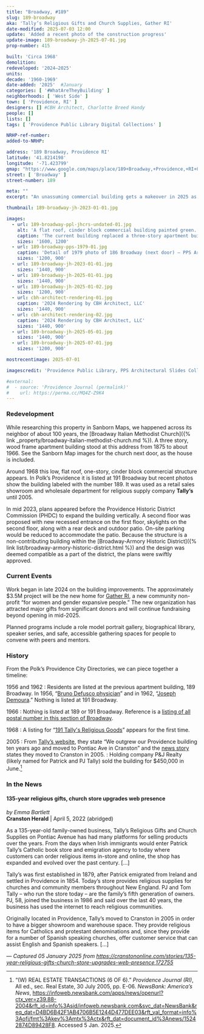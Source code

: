 ```yaml
---
title: "Broadway, #189"
slug: 189-broadway
aka: 'Tally’s Religious Gifts and Church Supplies, Gather RI'
date-modified: 2025-07-03 12:00
update: 'Added a recent photo of the construction progress'
update-image: 189-broadway-jh-2025-07-01.jpg
prop-number: 415

built: 'Circa 1968'
demolition:
redeveloped: '2024–2025'
units:
decade: '1960-1969'
date-added: '2025'  #January
categories: [ '#WhatAreTheyBuilding' ]
neighborhoods: [ 'West Side' ]
town: [ 'Providence, RI' ]
designers: [] #CBH Architect, Charlotte Breed Handy
people: []
lists: []
tags: [ 'Providence Public Library Digital Collections' ]

NRHP-ref-number:
added-to-NRHP:

address: '189 Broadway, Providence RI'
latitude: '41.8214198'
longitude: '-71.423799'
gmap: "https://www.google.com/maps/place/189+Broadway,+Providence,+RI+02903/@41.8214198,-71.423799,632m/data=!3m1!1e3!4m6!3m5!1s0x89e4457355039349:0x4895fc274ed966e2!8m2!3d41.821464!4d-71.423833!16s%2Fg%2F11c28_8ltj?entry=ttu&g_ep=EgoyMDI0MTIxMS4wIKXMDSoASAFQAw%3D%3D"
street: [ 'Broadway' ]
street-number: 189

meta: ""
excerpt: "An unassuming commercial building gets a makeover in 2025 as a community gathering space and offices for a new non-profit"

thumbnail: 189-broadway-jh-2023-01-01.jpg

images:
  - url: 189-broadway-ppl-jhcrs-undated-01.jpg
    alt: 'A flat roof, cinder block commercial building painted green. The building is set back from the street with parking in front, unlike the heighboring houses which come right up to the sidewalk. Renovations will add a second floor, roof deck, solar panels, and outdoor patio.'
    caption: 'The current building replaced a three-story apartment building constructed before 1875, seen right. The main building to the left and center of this photo was the neighboring Broadway Italian Methodist Church. Undated — Providence Public Library, John Hutchins Cady Research Scrapbook'
    sizes: '1600, 1200'
  - url: 189-broadway-pps-1979-01.jpg
    caption: 'Detail of 1979 photo of 186 Broadway (next door) — PPS Architectural Slides Collection'
    sizes: '1200, 900'
  - url: 189-broadway-jh-2023-01-01.jpg
    sizes: '1440, 900'
  - url: 189-broadway-jh-2025-01-01.jpg
    sizes: '1440, 900'
  - url: 189-broadway-jh-2025-01-02.jpg
    sizes: '1200, 900'
  - url: cbh-architect-rendering-01.jpg
    caption: '2024 Rendering by CBH Architect, LLC'
    sizes: '1440, 900'
  - url: cbh-architect-rendering-02.jpg
    caption: '2024 Rendering by CBH Architect, LLC'
    sizes: '1440, 900'
  - url: 189-broadway-jh-2025-05-01.jpg
    sizes: '1440, 900'
  - url: 189-broadway-jh-2025-07-01.jpg
    sizes: '1200, 900'

mostrecentimage: 2025-07-01

imagescredit: 'Providence Public Library, PPS Architectural Slides Collection, and CBH Architect LLC'

#external:
#  - source: 'Providence Journal (permalink)'
#    url: https://perma.cc/MQ4Z-Z9K4
---
```


### Redevelopment

While researching this property in Sanborn Maps, we happened across its neighbor of about 100 years, the [Broadway Italian Methodist Church]({% link _property/broadway-italian-methodist-church.md %}). A three story, wood frame apartment building stood at this address from 1875 to about 1966. See the Sanborn Map images for the church next door, as the house is included.

Around 1968 this low, flat roof, one-story, cinder block commercial structure appears. In Polk’s Providence it is listed at 191 Broadway but recent photos show the building labeled with the number 189. It was used as a retail sales showroom and wholesale department for religious supply company **Tally’s** until 2005.

In mid 2023, plans appeared before the Providence Historic District Commission (<span class ="abbr">PHDC</span>) to expand the building vertically. A second floor was proposed with new recessed entrance on the first floor, skylights on the second floor, along with a rear deck and outdoor patio. On-site parking would be reduced to accommodate the patio. Because the structure is a non-contributing building within the [Broadway-Armory Historic District]({% link list/broadway-armory-historic-district.html %}) and the design was deemed compatible as a part of the district, the plans were swiftly approved.


### Current Events

Work began in late 2024 on the building improvements. The approximately $3.5M project will be the new home for [Gather RI](https://gatherri.org/), a new community non-profit “for women and gender expansive people.” The new organization has attracted major gifts from significant donors and will continue fundraising beyond opening in mid-2025.

Planned programs include a role model portrait gallery, biographical library, speaker series, and safe, accessible gathering spaces for people to convene with peers and mentors.


### History

From the Polk’s Providence City Directories, we can piece together a timeline:

1956 and 1962
: Residents are listed at the previous apartment building, 189 Broadway. In 1956, “[Bruno Defusco physician](https://archive.org/details/polksprovidencepunse_1/page/n435/mode/2up)” and in 1962, “[Joseph Demoura](https://archive.org/details/polksprovidencepunse_2/page/n149/mode/2up).” Nothing is listed at 191 Broadway.

1966
: Nothing is listed at 189 or 191 Broadway. Reference is a [listing of all postal number in this section of Broadway](https://archive.org/details/polksprovidencep00unse_0/page/n1331/mode/2up).

1968 
: A listing for “[191 Tally's Religious Goods](https://archive.org/details/polksprovidencepunse_3/page/n1355/mode/2up)” appears for the first time.

2005
: From [Tally’s website](https://tallys.com/), they state “We outgrew our Providence building ten years ago and moved to Pontiac Ave in Cranston” and the [news story](#in-the-news) states they moved to Cranston in 2005.
: Holding company P&J Realty (likely named for Patrick and PJ Tally) sold the building for $450,000 in June.[^1]

[^1]: “(W) REAL ESTATE TRANSACTIONS (6 OF 6).” <em>Providence Journal (RI)</em>, All ed., sec. Real Estate, 30 July 2005, pp. E-06. <em>NewsBank: America’s News</em>, https://infoweb.newsbank.com/apps/news/openurl?ctx_ver=z39.88-2004&rft_id=info%3Asid/infoweb.newsbank.com&svc_dat=NewsBank&req_dat=D4BD6B42F1AB4706B5E1244D477DEE03&rft_val_format=info%3Aofi/fmt%3Akev%3Amtx%3Actx&rft_dat=document_id%3Anews/15242874D89428F8. Accessed 5 Jan. 2025.


### In the News

#### 135-year religious gifts, church store upgrades web presence

_by Emma Bartlett_  
**Cranston Herald** | April 5, 2022 (abridged)

As a 135-year-old family-owned business, Tally’s Religious Gifts and Church Supplies on Pontiac Avenue has had many platforms for selling products over the years. From the days when Irish immigrants would enter Patrick Tally’s Catholic book store and emigration agency to today where customers can order religious items in-store and online, the shop has expanded and evolved over the past century. […]

Tally’s was first established in 1879, after Patrick emigrated from Ireland and settled in Providence in 1854. Today’s store provides religious supplies for churches and community members throughout New England. PJ and Tom Tally – who run the store today – are the family’s fifth generation of owners. PJ, 58, joined the business in 1986 and said over the last 40 years, the business has used the internet to reach religious communities.

Originally located in Providence, Tally’s moved to Cranston in 2005 in order to have a bigger showroom and warehouse space. They provide religious items for Catholics and protestant denominations and, since they provide for a number of Spanish speaking churches, offer customer service that can assist English and Spanish speakers. […]

— _Captured 05 January 2025 from https://cranstononline.com/stories/135-year-religious-gifts-church-store-upgrades-web-presence,172755_
